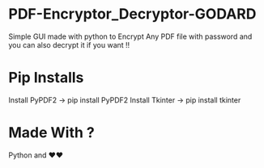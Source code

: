 # PDF-Encryptor_Decryptor-GODARD
Simple GUI made with python to Encrypt Any PDF file with password and you can also decrypt it if you want !!


# Pip Installs 
Install PyPDF2 -> pip install PyPDF2
Install Tkinter -> pip install tkinter

# Made With ?
Python and ❤️❤️
